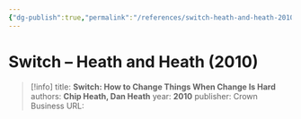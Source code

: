 ```yaml
---
{"dg-publish":true,"permalink":"/references/switch-heath-and-heath-2010/"}
---
```



# Switch – Heath and Heath (2010)

> [!info]
> title: **Switch: How to Change Things When Change Is Hard**
> authors: **Chip Heath, Dan Heath**
> year: **2010**
> publisher: Crown Business
> URL: 


